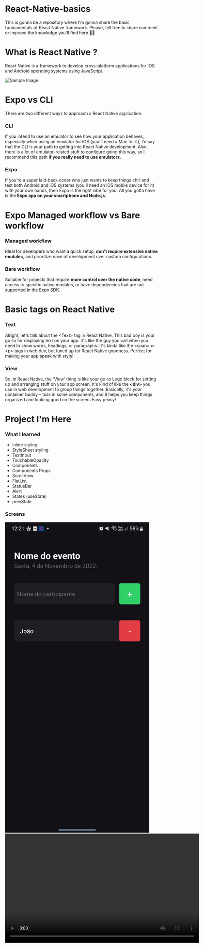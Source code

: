 # React-Native-basics
This is gonna be a repository where I'm gonna share the basic fundamentals of React Native framework. Please, fell free to share comment or improve the knowledge you'll find here 🚀📱 

# What is React Native ?

React Native is a framework to develop cross-platform applications for IOS and Android operating systems using JavaScript.

![Sample Image](https://www.inovex.de/wp-content/uploads/2018/03/react-native-1500x880.png)

# Expo vs CLI
There are two different ways to approach a React Native application.

### CLI
If you intend to use an emulator to see how your application behaves, especially when using an emulator for iOS (you'll need a Mac for it), I'd say that the CLI is your path to getting into React Native development. Also, there is a lot of emulator-related stuff to configure going this way, so I recommend this path __if you really need to use emulators__.

### Expo
If you're a super laid-back coder who just wants to keep things chill and test both Android and iOS systems (you'll need an iOS mobile device for it) with your own hands, then Expo is the right vibe for you. All you gotta have is the __Expo app on your smartphone and Node.js__.

# Expo Managed workflow vs Bare workflow
### Managed workflow
Ideal for developers who want a quick setup, __don't require extensive native modules__, and prioritize ease of development over custom configurations.

### Bare workflow
Suitable for projects that require __more control over the native code__, need access to specific native modules, or have dependencies that are not supported in the Expo SDK.

# Basic tags on React Native

### Text
Alright, let's talk about the \<Text> tag in React Native. This bad boy is your go-to for displaying text on your app. It's like the guy you call when you need to show words, headings, or paragraphs. It's kinda like the \<span> or \<p> tags in web dev, but tuned up for React Native goodness. Perfect for making your app speak with style!

### View
So, in React Native, the 'View' thing is like your go-to Lego block for setting up and arranging stuff on your app screen. It's kind of like the __\<div>__ you use in web development to group things together. Basically, it's your container buddy – toss in some components, and it helps you keep things organized and looking good on the screen. Easy peasy!

# Project I'm Here

### What I learned
- Inline styling
- StyleSheet styling
- TextInput
- TouchableOpacity
- Components
- Components Props
- ScrollView
- FlatList
- StatusBar
- Alert
- States (useState)
- prevState

### Screens
![Minha Foto](assets/imhere_main_screen.jpeg)
<video width="640" height="360" controls>
  <source src="assets/imhere_main_video.mp4" type="video/mp4">
  Seu navegador não suporta o elemento de vídeo.
</video>


